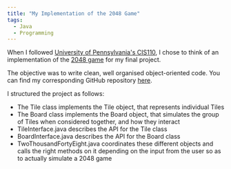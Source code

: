 ```yaml
---
title: "My Implementation of the 2048 Game"
tags:
  - Java
  - Programming
---
```


When I followed [University of Pennsylvania's CIS110][cis110-syllabus], I chose to think of an implementation of the [2048 game][2048-wikipedia] for my final project.

The objective was to write clean, well organised object-oriented code. You can find my corresponding GitHub repository [here][2048-GitHub].

I structured the project as follows:
- The Tile class implements the Tile object, that represents individual Tiles
- The Board class implements the Board object, that simulates the
    group of Tiles when considered together, and how they interact
- TileInterface.java describes the API for the Tile class
- BoardInterface.java describes the API for the Board class
- TwoThousandFortyEight.java coordinates these different objects and calls the
    right methods on it depending on the input from the user so as to actually
    simulate a 2048 game


[cis110-syllabus]: http://www.cis.upenn.edu/~cis110/19su/syllabus.html
[2048-wikipedia]: https://en.wikipedia.org/wiki/2048_(video_game)
[2048-GitHub]: https://github.com/GabCaz/2048
